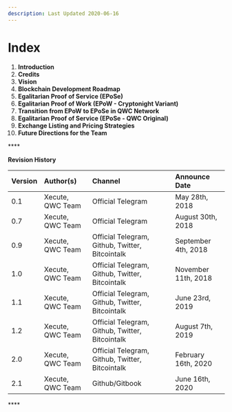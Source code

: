 ```yaml
---
description: Last Updated 2020-06-16
---
```


# Index

1. **Introduction**
2. **Credits**
3. **Vision**
4. **Blockchain Development Roadmap**
5. **Egalitarian Proof of Service \(EPoSe\)**
6. **Egalitarian Proof of Work \(EPoW - Cryptonight Variant\)**
7. **Transition from EPoW to EPoSe in QWC Network**
8. **Egalitarian Proof of Service \(EPoSe - QWC Original\)**
9. **Exchange Listing and Pricing Strategies**
10. **Future Directions for the Team**

\*\*\*\*

**Revision History**

| Version | Author\(s\) | Channel | Announce Date |
| :--- | :--- | :--- | :--- |
| 0.1 | Xecute, QWC Team | Official Telegram | May 28th, 2018 |
| 0.7 | Xecute, QWC Team | Official Telegram | August 30th, 2018 |
| 0.9 | Xecute, QWC Team | Official Telegram, Github, Twitter, Bitcointalk | September 4th, 2018 |
| 1.0 | Xecute, QWC Team | Official Telegram, Github, Twitter, Bitcointalk | November 11th, 2018 |
| 1.1 | Xecute, QWC Team | Official Telegram, Github, Twitter, Bitcointalk | June 23rd, 2019 |
| 1.2 | Xecute, QWC Team | Official Telegram, Github, Twitter, Bitcointalk | August 7th, 2019 |
| 2.0 | Xecute, QWC Team | Official Telegram, Github, Twitter, Bitcointalk | February 16th, 2020 |
| 2.1 | Xecute, QWC Team | Github/Gitbook | June 16th, 2020 |

\*\*\*\*

